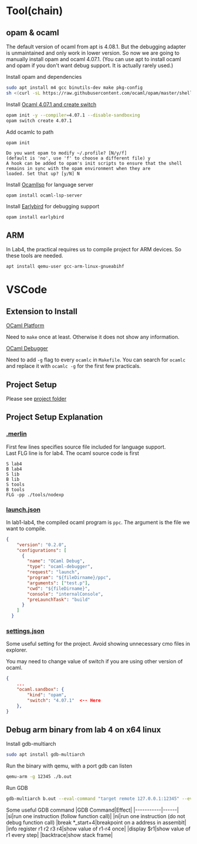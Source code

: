 
# Tool(chain)
## opam & ocaml
The default version of ocaml from apt is 4.08.1. But the debugging adapter is unmaintained and only work in lower version. So now we are going to manually install opam and ocaml 4.07.1. (You can use apt to install ocaml and opam if you don't want debug support. It is actually rarely used.)

Install opam and dependencies
```bash
sudo apt install m4 gcc binutils-dev make pkg-config
sh <(curl -sL https://raw.githubusercontent.com/ocaml/opam/master/shell/install.sh)
```

Install [Ocaml 4.07.1 and create switch](https://github.com/janestreet/install-ocaml)
```bash
opam init -y --compiler=4.07.1 --disable-sandboxing
opam switch create 4.07.1
```

Add ocamlc to path
```bash
opam init
````
```
Do you want opam to modify ~/.profile? [N/y/f]
(default is 'no', use 'f' to choose a different file) y
A hook can be added to opam's init scripts to ensure that the shell remains in sync with the opam environment when they are
loaded. Set that up? [y/N] N
```

Install [Ocamllsp](https://github.com/ocaml/ocaml-lsp) for language server
```
opam install ocaml-lsp-server
```

Install [Earlybird](https://github.com/hackwaly/ocamlearlybird) for debugging support
```
opam install earlybird
```

## ARM
In Lab4, the practical requires us to compile project for ARM devices. So these tools are needed.
```
apt install qemu-user gcc-arm-linux-gnueabihf
```

# VSCode
## Extension to Install
[OCaml Platform](https://marketplace.visualstudio.com/items?itemName=ocamllabs.ocaml-platform)

Need to `make` once at least. Otherwise it does not show any information.

[OCaml Debugger](https://marketplace.visualstudio.com/items?itemName=hackwaly.ocaml-debugger)

Need to add `-g` flag to every `ocamlc` in `Makefile`. You can search for `ocamlc` and replace it with `ocamlc -g` for the first few practicals.

## Project Setup
Please see [project folder](project/)

## Project Setup Explanation
### [.merlin](project/.merlin)
First few lines specifies source file included for language support. \
Last FLG line is for lab4. The ocaml source code is first 
```
S lab4
B lab4
S lib
B lib
S tools
B tools
FLG -pp ./tools/nodexp
```
### [launch.json](project/.vscode/launch.json)
In lab1-lab4, the compiled ocaml program is `ppc`. The argument is the file we want to compile.
```json
{
    "version": "0.2.0",
    "configurations": [
      {
        "name": "OCaml Debug",
        "type": "ocaml-debugger",
        "request": "launch",
        "program": "${fileDirname}/ppc",
        "arguments": ["test.p"],
        "cwd": "${fileDirname}",
        "console": "internalConsole",
        "preLaunchTask": "build"
      }
    ]
  }
```

### [settings.json](project/.vscode/settings.json)
Some useful setting for the project. Avoid showing unnecessary cmo files in explorer.

You may need to change value of switch if you are using other version of ocaml.
```json
{
    ...
    "ocaml.sandbox": {
        "kind": "opam",
        "switch": "4.07.1"  <-- Here
    },
}
```

## Debug arm binary from lab 4 on x64 linux

Install gdb-multiarch
```bash
sudo apt install gdb-multiarch
```

Run the binary with qemu, with a port gdb can listen
```bash
qemu-arm -g 12345 ./b.out
```

Run GDB
```bash
gdb-multiarch b.out --eval-command "target remote 127.0.0.1:12345" --eval-command "layout asm"
```

Some useful GDB command
|GDB Command|Effect|
|-----------|------|
|si|run one instruction (follow function call)|
|ni|run one instruction (do not debug function call)
|break *_start+4|breakpoint on a address in assemblt|
|info register r1 r2 r3 r4|show value of r1-r4 once|
|display $r1|show value of r1 every step|
|backtrace|show stack frame|